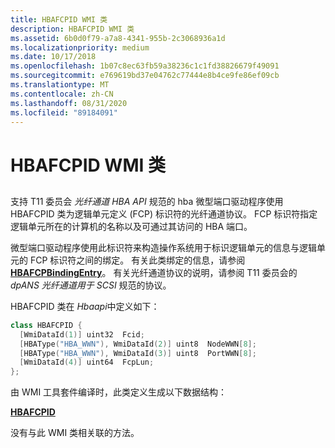 ```yaml
---
title: HBAFCPID WMI 类
description: HBAFCPID WMI 类
ms.assetid: 6b0d0f79-a7a8-4341-955b-2c3068936a1d
ms.localizationpriority: medium
ms.date: 10/17/2018
ms.openlocfilehash: 1b07c8ec63fb59a38236c1c1fd38826679f49091
ms.sourcegitcommit: e769619bd37e04762c77444e8b4ce9fe86ef09cb
ms.translationtype: MT
ms.contentlocale: zh-CN
ms.lasthandoff: 08/31/2020
ms.locfileid: "89184091"
---
```

# <a name="hbafcpid-wmi-class"></a>HBAFCPID WMI 类


## <span id="ddk_hbafcpid_wmi_class_kr"></span><span id="DDK_HBAFCPID_WMI_CLASS_KR"></span>


支持 T11 委员会 *光纤通道 HBA API* 规范的 hba 微型端口驱动程序使用 HBAFCPID 类为逻辑单元定义 (FCP) 标识符的光纤通道协议。 FCP 标识符指定逻辑单元所在的计算机的名称以及可通过其访问的 HBA 端口。

微型端口驱动程序使用此标识符来构造操作系统用于标识逻辑单元的信息与逻辑单元的 FCP 标识符之间的绑定。 有关此类绑定的信息，请参阅 [**HBAFCPBindingEntry**](/windows-hardware/drivers/ddi/hbapiwmi/ns-hbapiwmi-_hbafcpbindingentry)。 有关光纤通道协议的说明，请参阅 T11 委员会的 *dpANS 光纤通道用于 SCSI* 规范的协议。

HBAFCPID 类在 *Hbaapi*中定义如下：

```cpp
class HBAFCPID {
  [WmiDataId(1)] uint32  Fcid;
  [HBAType("HBA_WWN"), WmiDataId(2)] uint8  NodeWWN[8];
  [HBAType("HBA_WWN"), WmiDataId(3)] uint8  PortWWN[8];
  [WmiDataId(4)] uint64  FcpLun;
};
```

由 WMI 工具套件编译时，此类定义生成以下数据结构：

[**HBAFCPID**](/windows-hardware/drivers/ddi/hbapiwmi/ns-hbapiwmi-_hbafcpid)

没有与此 WMI 类相关联的方法。

 

